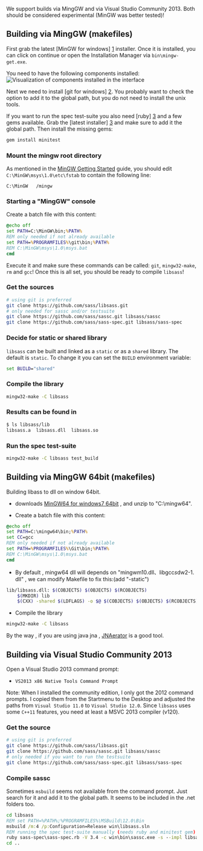 We support builds via MingGW and via Visual Studio Community 2013.
Both should be considered experimental (MinGW was better tested)!

## Building via MingGW (makefiles)

First grab the latest [MinGW for windows] [1] installer. Once it is installed, you can click on continue or open the Installation Manager via `bin\mingw-get.exe`.

You need to have the following components installed:
![Visualization of components installed in the interface](https://cloud.githubusercontent.com/assets/282293/5525466/947bf396-89e6-11e4-841d-4aa916f14de1.png)

Next we need to install [git for windows] [2]. You probably want to check the option to add it to the global path, but you do not need to install the unix tools.

If you want to run the spec test-suite you also need [ruby] [3] and a few gems available. Grab the [latest installer] [3] and make sure to add it the global path. Then install the missing gems:

```bash
gem install minitest
```

### Mount the mingw root directory

As mentioned in the [MinGW Getting Started](http://www.mingw.org/wiki/Getting_Started#toc5) guide, you should edit `C:\MinGW\msys\1.0\etc\fstab` to contain the following line:

```
C:\MinGW   /mingw
```

### Starting a "MingGW" console

Create a batch file with this content:
```bat
@echo off
set PATH=C:\MinGW\bin;%PATH%
REM only needed if not already available
set PATH=%PROGRAMFILES%\git\bin;%PATH%
REM C:\MinGW\msys\1.0\msys.bat
cmd
```

Execute it and make sure these commands can be called: `git`, `mingw32-make`, `rm` and `gcc`! Once this is all set, you should be ready to compile `libsass`!

### Get the sources

```bash
# using git is preferred
git clone https://github.com/sass/libsass.git
# only needed for sassc and/or testsuite
git clone https://github.com/sass/sassc.git libsass/sassc
git clone https://github.com/sass/sass-spec.git libsass/sass-spec
```

### Decide for static or shared library

`libsass` can be built and linked as a `static` or as a `shared` library. The default is `static`. To change it you can set the `BUILD` environment variable:

```bat
set BUILD="shared"
```

### Compile the library
```bash
mingw32-make -C libsass
```

### Results can be found in
```bash
$ ls libsass/lib
libsass.a  libsass.dll  libsass.so
```

### Run the spec test-suite
```bash
mingw32-make -C libsass test_build
```

## Building via MingGW 64bit (makefiles)
Building libass to dll on window 64bit.

+ downloads  [MinGW64 for windows7 64bit](http://sourceforge.net/projects/mingw-w64/files/Toolchains%20targetting%20Win64/Personal%20Builds/mingw-builds/4.9.2/threads-win32/seh/x86_64-4.9.2-release-win32-seh-rt_v3-rev0.7z/download) , and unzip to "C:\mingw64".

+ Create a batch file with this content:

```bat
@echo off
set PATH=C:\mingw64\bin;%PATH%
set CC=gcc
REM only needed if not already available
set PATH=%PROGRAMFILES%\Git\bin;%PATH%
REM C:\MinGW\msys\1.0\msys.bat
cmd
```

+ By default , mingw64 dll will depends on "​m​i​n​g​w​m​1​0​.​d​l​l​、​ ​l​i​b​g​c​c​_​s​_​d​w​2​-​1​.​d​l​l​" , we can modify Makefile to fix this:(add "-static")

``` bash
lib/libsass.dll: $(COBJECTS) $(OBJECTS) $(RCOBJECTS)
	$(MKDIR) lib
	$(CXX) -shared $(LDFLAGS) -o $@ $(COBJECTS) $(OBJECTS) $(RCOBJECTS) $(LDLIBS) -s -static -Wl,--subsystem,windows,--out-implib,lib/libsass.a
```

+ Compile the library

```bash
mingw32-make -C libsass
```

By the way , if you are using java jna , [JNAerator](http://jnaerator.googlecode.com/) is a good tool.

## Building via Visual Studio Community 2013

Open a Visual Studio 2013 command prompt:
- `VS2013 x86 Native Tools Command Prompt`

Note: When I installed the community edition, I only got the 2012 command prompts. I copied them from the Startmenu to the Desktop and adjusted the paths from `Visual Studio 11.0` to `Visual Studio 12.0`. Since `libsass` uses some `C++11` features, you need at least a MSVC 2013 compiler (v120).

### Get the source
```bash
# using git is preferred
git clone https://github.com/sass/libsass.git
git clone https://github.com/sass/sassc.git libsass/sassc
# only needed if you want to run the testsuite
git clone https://github.com/sass/sass-spec.git libsass/sass-spec
```

### Compile sassc

Sometimes `msbuild` seems not available from the command prompt. Just search for it and add it to the global path. It seems to be included in the .net folders too.

```bat
cd libsass
REM set PATH=%PATH%;%PROGRAMFILES%\MSBuild\12.0\Bin
msbuild /m:4 /p:Configuration=Release win\libsass.sln
REM running the spec test-suite manually (needs ruby and minitest gem)
ruby sass-spec\sass-spec.rb -V 3.4 -c win\bin\sassc.exe -s --impl libsass sass-spec/spec
cd ..
```

[1]: http://sourceforge.net/projects/mingw/files/latest/download?source=files
[2]: https://msysgit.github.io/
[3]: http://rubyinstaller.org/
